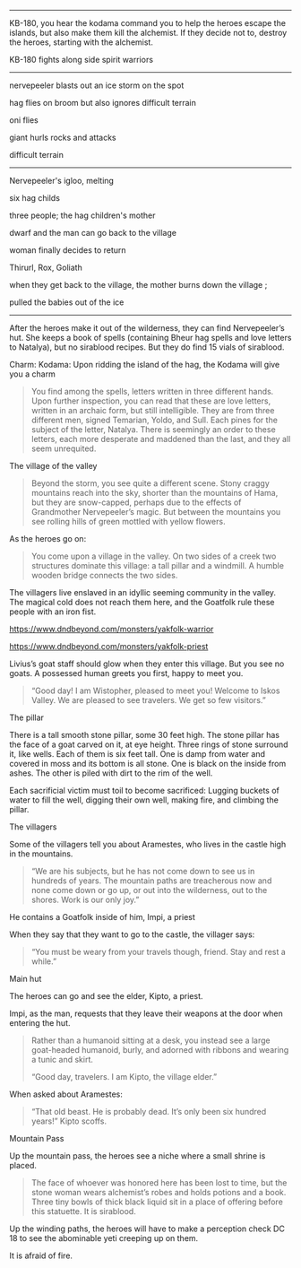 
----

KB-180, you hear the kodama command you to help the heroes escape the islands, but also make them kill the alchemist. If they decide not to, destroy the heroes, starting with the alchemist. 


KB-180 fights along side spirit warriors 

---


nervepeeler blasts out an ice storm on the spot 

hag flies on broom but also ignores difficult terrain 

oni flies

giant hurls rocks and attacks 

difficult terrain 

--- 

Nervepeeler's igloo, melting 

six hag childs 


three people; the hag children's mother

dwarf and the man can go back to the village

woman finally decides to return

Thirurl, Rox, Goliath

when they get back to the village, the mother burns down the village ; 

pulled the babies out of the ice 

---

After the heroes make it out of the wilderness, they can find Nervepeeler’s hut. She keeps a book of spells (containing Bheur hag spells and love letters to Natalya), but no sirablood recipes. But they do find 15 vials of sirablood. 

Charm: Kodama: Upon ridding the island of the hag, the Kodama will give you a charm 

> You find among the spells, letters written in three different hands. Upon further inspection, you can read that these are love letters, written in an archaic form, but still intelligible. They are from three different men, signed Temarian, Yoldo, and Sull. Each pines for the subject of the letter, Natalya. There is seemingly an order to these letters, each more desperate and maddened than the last, and they all seem unrequited. 

The village of the valley

> Beyond the storm, you see quite a different scene. Stony craggy mountains reach into the sky, shorter than the mountains of Hama, but they are snow-capped, perhaps due to the effects of Grandmother Nervepeeler’s magic. But between the mountains you see rolling hills of green mottled with yellow flowers. 

As the heroes go on: 

> You come upon a village in the valley. On two sides of a creek two structures dominate this village: a tall pillar and a windmill. A humble wooden bridge connects the two sides. 

The villagers live enslaved in an idyllic seeming community in the valley. The magical cold does not reach them here, and the Goatfolk rule these people with an iron fist.

https://www.dndbeyond.com/monsters/yakfolk-warrior

https://www.dndbeyond.com/monsters/yakfolk-priest


Livius’s goat staff should glow when they enter this village. But you see no goats.
A possessed human greets you first, happy to meet you. 

> “Good day! I am Wistopher, pleased to meet you! Welcome to Iskos Valley. We are pleased to see travelers. We get so few visitors.”

The pillar

There is a tall smooth stone pillar, some 30 feet high. The stone pillar has the face of a goat carved on it, at eye height. Three rings of stone surround it, like wells. Each of them is six feet tall. One is damp from water and covered in moss and its bottom is all stone. One is black on the inside from ashes. The other is piled with dirt to the rim of the well. 

Each sacrificial victim must toil to become sacrificed: Lugging buckets of water to fill the well, digging their own well, making fire, and climbing the pillar. 

The villagers

Some of the villagers tell you about Aramestes, who lives in the castle high in the mountains. 

> “We are his subjects, but he has not come down to see us in hundreds of years. The mountain paths are treacherous now and none come down or go up, or out into the wilderness, out to the shores. Work is our only joy.”

He contains a Goatfolk inside of him, Impi, a priest

When they say that they want to go to the castle, the villager says:

> “You must be weary from your travels though, friend. Stay and rest a while.”

Main hut

The heroes can go and see the elder, Kipto, a priest. 

Impi, as the man, requests that they leave their weapons at the door when entering the hut.

> Rather than a humanoid sitting at a desk, you instead see a large goat-headed humanoid, burly, and adorned with ribbons and wearing a tunic and skirt. 
> 
> “Good day, travelers. I am Kipto, the village elder.”

When asked about Aramestes:

> “That old beast. He is probably dead. It’s only been six hundred years!” Kipto scoffs.

Mountain Pass

Up the mountain pass, the heroes see a niche where a small shrine is placed. 

> The face of whoever was honored here has been lost to time, but the stone woman wears alchemist’s robes and holds potions and a book. Three tiny bowls of thick black liquid sit in a place of offering before this statuette. It is sirablood. 

Up the winding paths, the heroes will have to make a perception check DC 18 to see the abominable yeti creeping up on them. 

It is afraid of fire. 